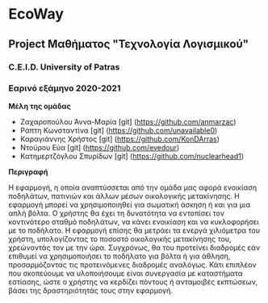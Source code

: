# EcoWay
## Project Μαθήματος "Τεχνολογία Λογισμικού" 
### C.E.I.D. University of Patras
### Εαρινό εξάμηνο 2020-2021

**Μέλη της ομάδας**
* Ζαχαροπούλου Άννα-Μαρία [git] (https://github.com/anmarzac)
* Ράπτη Κωνσταντίνα [git] (https://github.com/unavailable0)
* Καραγιάννης Χρήστος [git] (https://github.com/KonDArras)
* Ντούρου Εύα [git] (https://github.com/evedour)
* Κατημερτζόγλου Σπυρίδων [git] (https://github.com/nuclearhead1)


**Περιγραφή**

Η εφαρμογή, η οποία αναπτύσσεται από την ομάδα μας αφορά ενοικίαση ποδηλάτων,
πατινιών και άλλων μέσων οικολογικής μετακίνησης. Η εφαρμογή μπορεί να
χρησιμοποιηθεί για σωματική άσκηση ή και για μια απλή βόλτα. Ο χρήστης θα έχει τη
δυνατότητα να εντοπίσει τον κοντινότερο σταθμό ποδηλάτων, να κάνει ενοικίαση και να
κυκλοφορήσει με το ποδήλατο. Η εφαρμογή επίσης θα μετράει τα ενεργά χιλιόμετρα του
χρήστη, υπολογίζοντας το ποσοστό οικολογικής μετακίνησης του, χρεώνοντάς τον με την
ώρα. Συγχρόνως, θα του προτείνει διαδρομές εάν επιθυμεί να χρησιμοποιήσει το
ποδήλατο για βόλτα ή για άθληση, προσαρμόζοντας τις προτεινόμενες διαδρομές
αναλόγως. Κάτι επιπλέον που σκοπεύουμε να υλοποιήσουμε είναι συνεργασία με
καταστήματα εστίασης, ώστε ο χρήστης να κερδίζει πόντους ή ανταμοιβές εκπτώσεων,
βάσει της δραστηριότητάς τους στην εφαρμογή.

